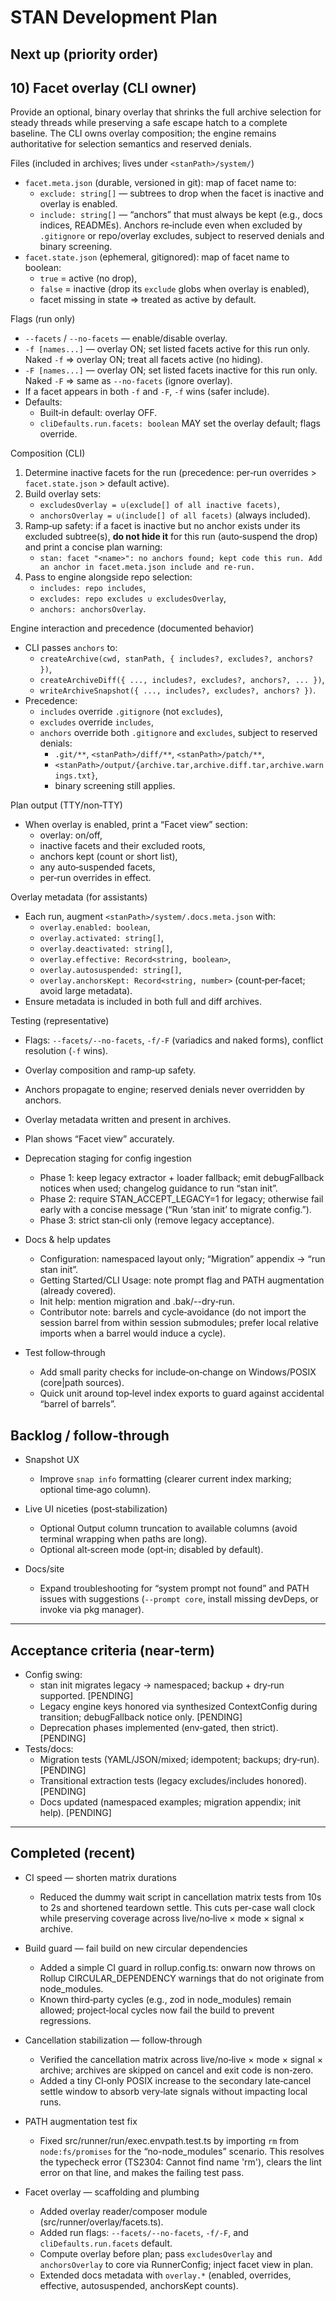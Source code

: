 # STAN Development Plan

## Next up (priority order)

## 10) Facet overlay (CLI owner)

Provide an optional, binary overlay that shrinks the full archive selection for steady threads while preserving a safe escape hatch to a complete baseline. The CLI owns overlay composition; the engine remains authoritative for selection semantics and reserved denials.

Files (included in archives; lives under `<stanPath>/system/`)

- `facet.meta.json` (durable, versioned in git): map of facet name to:
  - `exclude: string[]` — subtrees to drop when the facet is inactive and overlay is enabled.
  - `include: string[]` — “anchors” that must always be kept (e.g., docs indices, READMEs). Anchors re‑include even when excluded by `.gitignore` or repo/overlay excludes, subject to reserved denials and binary screening.
- `facet.state.json` (ephemeral, gitignored): map of facet name to boolean:
  - `true` = active (no drop),
  - `false` = inactive (drop its `exclude` globs when overlay is enabled),
  - facet missing in state ⇒ treated as active by default.

Flags (run only)

- `--facets` / `--no-facets` — enable/disable overlay.
- `-f [names...]` — overlay ON; set listed facets active for this run only. Naked `-f` ⇒ overlay ON; treat all facets active (no hiding).
- `-F [names...]` — overlay ON; set listed facets inactive for this run only. Naked `-F` ⇒ same as `--no-facets` (ignore overlay).
- If a facet appears in both `-f` and `-F`, `-f` wins (safer include).
- Defaults:
  - Built‑in default: overlay OFF.
  - `cliDefaults.run.facets: boolean` MAY set the overlay default; flags override.

Composition (CLI)

1. Determine inactive facets for the run (precedence: per‑run overrides > `facet.state.json` > default active).
2. Build overlay sets:
   - `excludesOverlay = ∪(exclude[] of all inactive facets)`,
   - `anchorsOverlay = ∪(include[] of all facets)` (always included).
3. Ramp‑up safety: if a facet is inactive but no anchor exists under its excluded subtree(s), **do not hide it** for this run (auto‑suspend the drop) and print a concise plan warning:
   - `stan: facet "<name>": no anchors found; kept code this run. Add an anchor in facet.meta.json include and re-run.`
4. Pass to engine alongside repo selection:
   - `includes: repo includes`,
   - `excludes: repo excludes ∪ excludesOverlay`,
   - `anchors: anchorsOverlay`.

Engine interaction and precedence (documented behavior)

- CLI passes `anchors` to:
  - `createArchive(cwd, stanPath, { includes?, excludes?, anchors? })`,
  - `createArchiveDiff({ ..., includes?, excludes?, anchors?, ... })`,
  - `writeArchiveSnapshot({ ..., includes?, excludes?, anchors? })`.
- Precedence:
  - `includes` override `.gitignore` (not `excludes`),
  - `excludes` override `includes`,
  - `anchors` override both `.gitignore` and `excludes`, subject to reserved denials:
    - `.git/**`, `<stanPath>/diff/**`, `<stanPath>/patch/**`,
    - `<stanPath>/output/{archive.tar,archive.diff.tar,archive.warnings.txt}`,
    - binary screening still applies.

Plan output (TTY/non‑TTY)

- When overlay is enabled, print a “Facet view” section:
  - overlay: on/off,
  - inactive facets and their excluded roots,
  - anchors kept (count or short list),
  - any auto‑suspended facets,
  - per‑run overrides in effect.

Overlay metadata (for assistants)

- Each run, augment `<stanPath>/system/.docs.meta.json` with:
  - `overlay.enabled: boolean`,
  - `overlay.activated: string[]`,
  - `overlay.deactivated: string[]`,
  - `overlay.effective: Record<string, boolean>`,
  - `overlay.autosuspended: string[]`,
  - `overlay.anchorsKept: Record<string, number>` (count‑per‑facet; avoid large metadata).
- Ensure metadata is included in both full and diff archives.

Testing (representative)

- Flags: `--facets/--no-facets`, `-f/-F` (variadics and naked forms), conflict resolution (`-f` wins).
- Overlay composition and ramp‑up safety.
- Anchors propagate to engine; reserved denials never overridden by anchors.
- Overlay metadata written and present in archives.
- Plan shows “Facet view” accurately.

- Deprecation staging for config ingestion
  - Phase 1: keep legacy extractor + loader fallback; emit debugFallback notices when used; changelog guidance to run “stan init”.
  - Phase 2: require STAN_ACCEPT_LEGACY=1 for legacy; otherwise fail early with a concise message (“Run ‘stan init’ to migrate config.”).
  - Phase 3: strict stan‑cli only (remove legacy acceptance).

- Docs & help updates
  - Configuration: namespaced layout only; “Migration” appendix → “run stan init”.
  - Getting Started/CLI Usage: note prompt flag and PATH augmentation (already covered).
  - Init help: mention migration and .bak/--dry‑run.
  - Contributor note: barrels and cycle‑avoidance (do not import the session barrel from within session submodules; prefer local relative imports when a barrel would induce a cycle).

- Test follow‑through
  - Add small parity checks for include‑on‑change on Windows/POSIX (core|path sources).
  - Quick unit around top‑level index exports to guard against accidental “barrel of barrels”.

## Backlog / follow‑through

- Snapshot UX
  - Improve `snap info` formatting (clearer current index marking; optional time‑ago column).

- Live UI niceties (post‑stabilization)
  - Optional Output column truncation to available columns (avoid terminal wrapping when paths are long).
  - Optional alt‑screen mode (opt‑in; disabled by default).

- Docs/site
  - Expand troubleshooting for “system prompt not found” and PATH issues with suggestions (`--prompt core`, install missing devDeps, or invoke via pkg manager).

---

## Acceptance criteria (near‑term)

- Config swing:
  - stan init migrates legacy → namespaced; backup + dry‑run supported. [PENDING]
  - Legacy engine keys honored via synthesized ContextConfig during transition; debugFallback notice only. [PENDING]
  - Deprecation phases implemented (env‑gated, then strict). [PENDING]
- Tests/docs:
  - Migration tests (YAML/JSON/mixed; idempotent; backups; dry‑run). [PENDING]
  - Transitional extraction tests (legacy excludes/includes honored). [PENDING]
  - Docs updated (namespaced examples; migration appendix; init help). [PENDING]

---

## Completed (recent)

- CI speed — shorten matrix durations
  - Reduced the dummy wait script in cancellation matrix tests from 10s to 2s and shortened teardown settle. This cuts per-case wall clock while preserving coverage across live/no‑live × mode × signal × archive.

- Build guard — fail build on new circular dependencies
  - Added a simple CI guard in rollup.config.ts: onwarn now throws on Rollup CIRCULAR_DEPENDENCY warnings that do not originate from node_modules.
  - Known third‑party cycles (e.g., zod in node_modules) remain allowed; project‑local cycles now fail the build to prevent regressions.

- Cancellation stabilization — follow‑through
  - Verified the cancellation matrix across live/no‑live × mode × signal × archive; archives are skipped on cancel and exit code is non‑zero.
  - Added a tiny CI‑only POSIX increase to the secondary late‑cancel settle window to absorb very‑late signals without impacting local runs.

- PATH augmentation test fix
  - Fixed src/runner/run/exec.envpath.test.ts by importing `rm` from `node:fs/promises` for the “no-node_modules” scenario. This resolves the typecheck error (TS2304: Cannot find name 'rm'), clears the lint error on that line, and makes the failing test pass.

- Facet overlay — scaffolding and plumbing
  - Added overlay reader/composer module (src/runner/overlay/facets.ts).
  - Added run flags: `--facets/--no-facets`, `-f/-F`, and `cliDefaults.run.facets` default.
  - Compute overlay before plan; pass `excludesOverlay` and `anchorsOverlay` to core via RunnerConfig; inject facet view in plan.
  - Extended docs metadata with `overlay.*` (enabled, overrides, effective, autosuspended, anchorsKept counts).
